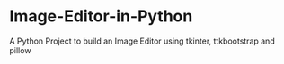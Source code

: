 # Image-Editor-in-Python
A Python Project to build an Image Editor using tkinter, ttkbootstrap and pillow
